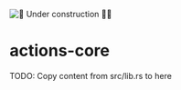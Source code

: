 ![🚧 Under construction 👷‍♂️](https://i.imgur.com/LEP2R3N.png)

# actions-core

TODO: Copy content from src/lib.rs to here